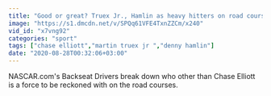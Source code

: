 ```yaml
---
title: "Good or great? Truex Jr., Hamlin as heavy hitters on road course"
image: "https://s1.dmcdn.net/v/SPQq61VFE4TxnZZCm/x240"
vid_id: "x7vng92"
categories: "sport"
tags: ["chase elliott","martin truex jr ","denny hamlin"]
date: "2020-08-28T00:32:06+03:00"
---
```

NASCAR.com's Backseat Drivers break down who other than Chase Elliott is a force to be reckoned with on the road courses.

